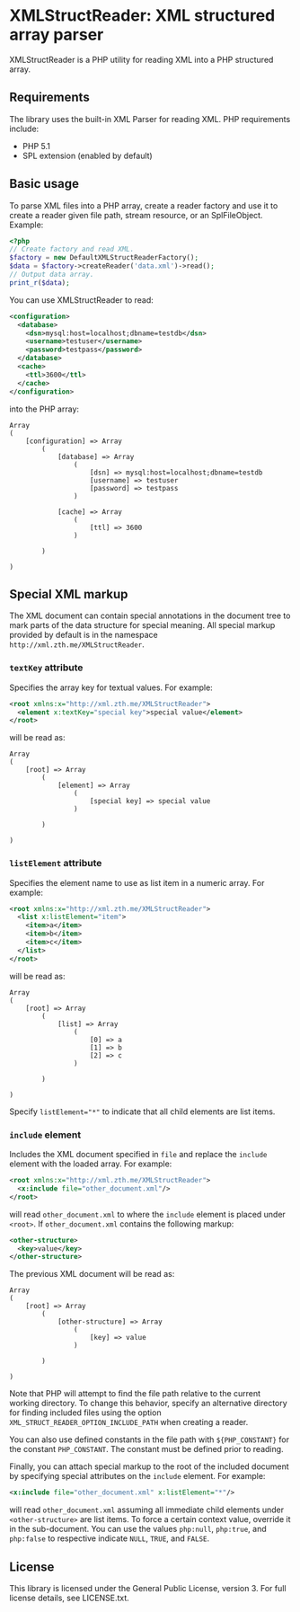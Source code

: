 # XMLStructReader: XML structured array parser

XMLStructReader is a PHP utility for reading XML into a PHP structured array.

## Requirements

The library uses the built-in XML Parser for reading XML. PHP requirements
include:

* PHP 5.1
* SPL extension (enabled by default)

## Basic usage

To parse XML files into a PHP array, create a reader factory and use it to
create a reader given file path, stream resource, or an SplFileObject. Example:

```php
<?php
// Create factory and read XML.
$factory = new DefaultXMLStructReaderFactory();
$data = $factory->createReader('data.xml')->read();
// Output data array.
print_r($data);
```

You can use XMLStructReader to read:

```xml
<configuration>
  <database>
    <dsn>mysql:host=localhost;dbname=testdb</dsn>
    <username>testuser</username>
    <password>testpass</password>
  </database>
  <cache>
    <ttl>3600</ttl>
  </cache>
</configuration>
```

into the PHP array:

```
Array
(
    [configuration] => Array
        (
            [database] => Array
                (
                    [dsn] => mysql:host=localhost;dbname=testdb
                    [username] => testuser
                    [password] => testpass
                )

            [cache] => Array
                (
                    [ttl] => 3600
                )

        )

)
```

## Special XML markup

The XML document can contain special annotations in the document tree to mark
parts of the data structure for special meaning. All special markup provided by
default is in the namespace `http://xml.zth.me/XMLStructReader`.

### `textKey` attribute

Specifies the array key for textual values. For example:

```xml
<root xmlns:x="http://xml.zth.me/XMLStructReader">
  <element x:textKey="special key">special value</element>
</root>
```

will be read as:

```
Array
(
    [root] => Array
        (
            [element] => Array
                (
                    [special key] => special value
                )

        )

)
```

### `listElement` attribute

Specifies the element name to use as list item in a numeric array. For example:

```xml
<root xmlns:x="http://xml.zth.me/XMLStructReader">
  <list x:listElement="item">
    <item>a</item>
    <item>b</item>
    <item>c</item>
  </list>
</root>
```

will be read as:

```
Array
(
    [root] => Array
        (
            [list] => Array
                (
                    [0] => a
                    [1] => b
                    [2] => c
                )

        )

)
```

Specify `listElement="*"` to indicate that all child elements are list items.

### `include` element

Includes the XML document specified in `file` and replace the `include` element
with the loaded array. For example:

```xml
<root xmlns:x="http://xml.zth.me/XMLStructReader">
  <x:include file="other_document.xml"/>
</root>
```

will read `other_document.xml` to where the `include` element is placed under
`<root>`. If `other_document.xml` contains the following markup:

```xml
<other-structure>
  <key>value</key>
</other-structure>
```

The previous XML document will be read as:

```
Array
(
    [root] => Array
        (
            [other-structure] => Array
                (
                    [key] => value
                )

        )

)
```

Note that PHP will attempt to find the file path relative to the current working
directory. To change this behavior, specify an alternative directory for finding
included files using the option `XML_STRUCT_READER_OPTION_INCLUDE_PATH` when
creating a reader.

You can also use defined constants in the file path with `${PHP_CONSTANT}` for
the constant `PHP_CONSTANT`. The constant must be defined prior to reading.

Finally, you can attach special markup to the root of the included document by
specifying special attributes on the `include` element. For example:

```xml
<x:include file="other_document.xml" x:listElement="*"/>
```

will read `other_document.xml` assuming all immediate child elements under
`<other-structure>` are list items. To force a certain context value, override
it in the sub-document. You can use the values `php:null`, `php:true`, and
`php:false` to respective indicate `NULL`, `TRUE`, and `FALSE`.

## License

This library is licensed under the General Public License, version 3. For full
license details, see LICENSE.txt.
